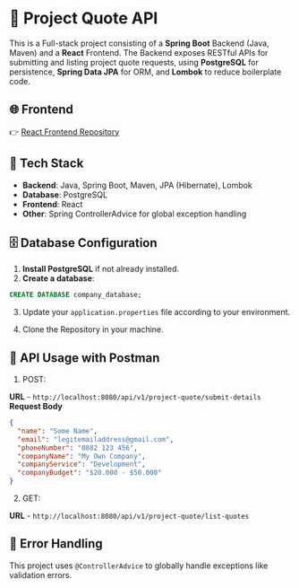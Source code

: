 # 🧾 Project Quote API

This is a Full-stack project consisting of a **Spring Boot** Backend (Java, Maven) and a **React** Frontend. The Backend exposes RESTful APIs for submitting and listing project quote requests, using **PostgreSQL** for persistence, **Spring Data JPA** for ORM, and **Lombok** to reduce boilerplate code.

## 🌐 Frontend

👉 [React Frontend Repository](https://github.com/Orlin99/Company-Frontend)

## 🧰 Tech Stack

- **Backend**: Java, Spring Boot, Maven, JPA (Hibernate), Lombok  
- **Database**: PostgreSQL  
- **Frontend**: React  
- **Other**: Spring ControllerAdvice for global exception handling  

## 🗄️ Database Configuration

1. **Install PostgreSQL** if not already installed.
2. **Create a database**:

```sql
CREATE DATABASE company_database;
```

3. Update your `application.properties` file according to your environment.

4. Clone the Repository in your machine.

## 📮 API Usage with Postman

1. POST:

**URL** - `http://localhost:8080/api/v1/project-quote/submit-details`
**Request Body**
```json
{
  "name": "Some Name",
  "email": "legitemailaddress@gmail.com",
  "phoneNumber": "0882 123 456",
  "companyName": "My Own Company",
  "companyService": "Development",
  "companyBudget": "$20.000 - $50.000"
}
```

2. GET:

**URL** - `http://localhost:8080/api/v1/project-quote/list-quotes`

## 🧠 Error Handling

This project uses `@ControllerAdvice` to globally handle exceptions like validation errors.
